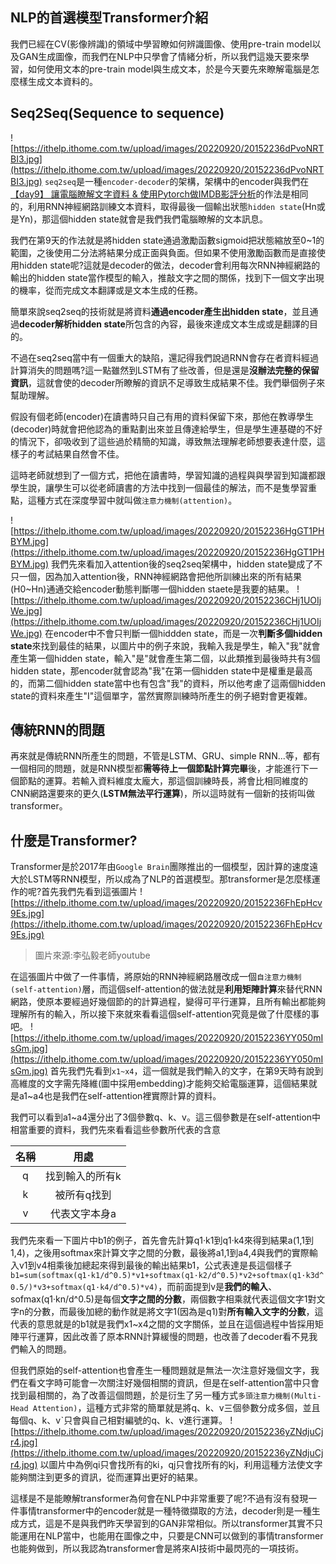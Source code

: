 ## NLP的首選模型Transformer介紹

我們已經在CV(影像辨識)的領域中學習瞭如何辨識圖像、使用pre-train model以及GAN生成圖像，而我們在NLP中只學會了情緒分析，所以我們這幾天要來學習，如何使用文本的pre-train model與生成文本，於是今天要先來瞭解電腦是怎麼樣生成文本資料的。

## Seq2Seq(Sequence to sequence)

![https://ithelp.ithome.com.tw/upload/images/20220920/20152236dPvoNRTBI3.jpg](https://ithelp.ithome.com.tw/upload/images/20220920/20152236dPvoNRTBI3.jpg)
`seq2seq`是一種`encoder-decoder`的架構，架構中的encoder與我們在[【day9】 讓電腦瞭解文字資料 & 使用Pytorch做IMDB影評分析](https://ithelp.ithome.com.tw/articles/10289649)的作法是相同的，利用RNN神經網路訓練文本資料，取得最後一個輸出狀態`hidden state`(Hn或是Yn)，那這個hidden state就會是我們我們電腦瞭解的文本訊息。

我們在第9天的作法就是將hidden state通過激勵函數sigmoid把狀態縮放至0~1的範圍，之後使用二分法將結果分成正面與負面。但如果不使用激勵函數而是直接使用hidden state呢?這就是decoder的做法，decoder會利用每次RNN神經網路的輸出的hidden state當作模型的輸入，推敲文字之間的關係，找到下一個文字出現的機率，從而完成文本翻譯或是文本生成的任務。

簡單來說seq2seq的技術就是將資料**通過encoder產生出hidden state**，並且通過**decoder解析hidden state**所包含的內容，最後來達成文本生成或是翻譯的目的。

不過在seq2seq當中有一個重大的缺陷，還記得我們說過RNN會存在者資料經過計算消失的問題嗎?這一點雖然到LSTM有了些改善，但是還是**沒辦法完整的保留資訊**，這就會使的decoder所瞭解的資訊不足導致生成結果不佳。我們舉個例子來幫助理解。

假設有個老師(encoder)在讀書時只自己有用的資料保留下來，那他在教導學生(decoder)時就會把他認為的重點劃出來並且傳達給學生，但是學生連基礎的不好的情況下，卻吸收到了這些過於精簡的知識，導致無法理解老師想要表達什麼，這樣子的考試結果自然會不佳。

這時老師就想到了一個方式，把他在讀書時，學習知識的過程與與學習到知識都跟學生說，讓學生可以從老師讀書的方法中找到一個最佳的解法，而不是隻學習重點，這種方式在深度學習中就叫做`注意力機制(attention)`。

![https://ithelp.ithome.com.tw/upload/images/20220920/20152236HgGT1PHBYM.jpg](https://ithelp.ithome.com.tw/upload/images/20220920/20152236HgGT1PHBYM.jpg)
我們先來看加入attention後的seq2seq架構中，hidden state變成了不只一個，因為加入attention後，RNN神經網路會把他所訓練出來的所有結果(H0~Hn)通通交給encoder動態判斷哪一個hidden staete是我要的結果。
![https://ithelp.ithome.com.tw/upload/images/20220920/20152236CHj1UOIjWe.jpg](https://ithelp.ithome.com.tw/upload/images/20220920/20152236CHj1UOIjWe.jpg)
在encoder中不會只判斷一個hiddden state，而是一次**判斷多個hidden state**來找到最佳的結果，以圖片中的例子來說，我輸入我是學生，輸入"我"就會產生第一個hidden state，輸入"是"就會產生第二個，以此類推到最後時共有3個hidden state，那encoder就會認為"我"在第一個hidden state中是權重是最高的，而第二個hidden state當中也有包含"我"的資料，所以他考慮了這兩個hidden state的資料來產生"I"這個單字，當然實際訓練時所產生的例子絕對會更複雜。

## 傳統RNN的問題

再來就是傳統RNN所產生的問題，不管是LSTM、GRU、simple RNN...等，都有一個相同的問題，就是RNN模型都**需等待上一個節點計算完畢**後，才能進行下一個節點的運算。若輸入資料維度太龐大，那這個訓練時長，將會比相同維度的CNN網路還要來的更久(**LSTM無法平行運算**)，所以這時就有一個新的技術叫做transformer。

## 什麼是Transformer?

Transformer是於2017年由`Google Brain`團隊推出的一個模型，因計算的速度遠大於LSTM等RNN模型，所以成為了NLP的首選模型。那transformer是怎麼樣運作的呢?首先我們先看到這張圖片
![https://ithelp.ithome.com.tw/upload/images/20220920/20152236FhEpHcv9Es.jpg](https://ithelp.ithome.com.tw/upload/images/20220920/20152236FhEpHcv9Es.jpg)

> 圖片來源:李弘毅老師youtube

在這張圖片中做了一件事情，將原始的RNN神經網路層改成一個`自注意力機制(self-attention)`層，而這個self-attention的做法就是**利用矩陣計算**來替代RNN網路，使原本要經過好幾個節的的計算過程，變得可平行運算，且所有輸出都能夠理解所有的輸入，所以接下來就來看看這個self-attention究竟是做了什麼樣的事吧。
![https://ithelp.ithome.com.tw/upload/images/20220920/20152236YY050mIsGm.jpg](https://ithelp.ithome.com.tw/upload/images/20220920/20152236YY050mIsGm.jpg)
首先我們先看到`x1~x4`，這一個就是我們輸入的文字，在第9天時有說到高維度的文字需先降維(圖中採用embedding)才能夠交給電腦運算，這個結果就是a1~a4也是我們在self-attention裡實際計算的資料。

我們可以看到a1~a4還分出了3個參數q、k、v。這三個參數是在self-attention中相當重要的資料，我們先來看看這些參數所代表的含意

| 名稱 |      用處       |
| :--: | :-------------: |
|  q   | 找到輸入的所有k |
|  k   |   被所有q找到   |
|  v   |  代表文字本身a  |

我們先來看一下圖片中b1的例子，首先會先計算q1·k1到q1·k4來得到結果a(1,1到1,4)，之後用softmax來計算文字之間的分數，最後將a1,1到a4,4與我們的實際輸入v1到v4相乘後加總起來得到最後的輸出結果b1，公式表達是長這個樣子`b1=sum(softmax(q1·k1/d^0.5)*v1+softmax(q1·k2/d^0.5)*v2+softmax(q1·k3d^0.5/)*v3+softmax(q1·k4/d^0.5)*v4)`，而前面提到v是**我們的輸入**、sofmax(q1·kn/d^0.5)是每個**文字之間的分數**，兩個數字相乘就代表這個文字1對文字n的分數，而最後加總的動作就是將文字1(因為是q1)對**所有輸入文字的分數**，這代表的意思就是的b1就是我們x1~x4之間的文字關係，並且在這個過程中皆採用矩陣平行運算，因此改善了原本RNN計算緩慢的問題，也改善了decoder看不見我們輸入的問題。

但我們原始的self-attention也會產生一種問題就是無法一次注意好幾個文字，我們在看文字時可能會一次關注好幾個相關的資訊，但是在self-attention當中只會找到最相關的，為了改善這個問題，於是衍生了另一種方式`多頭注意力機制(Multi-Head Attention)`，這種方式非常的簡單就是將q、k、v三個參數分成多個，並且每個q、k、vˋ只會與自己相對編號的q、k、v進行運算。
![https://ithelp.ithome.com.tw/upload/images/20220920/20152236yZNdjuCjr4.jpg](https://ithelp.ithome.com.tw/upload/images/20220920/20152236yZNdjuCjr4.jpg)
以圖片中為例qi只會找所有的ki，qj只會找所有的kj，利用這種方法使文字能夠關注到更多的資訊，從而運算出更好的結果。

這樣是不是能瞭解transformer為何會在NLP中非常重要了呢?不過有沒有發現一件事情transformer中的encoder就是一種特徵擷取的方法，decoder則是一種生成方式，這是不是與我們昨天學習到的GAN非常相似。所以transformer其實不只能運用在NLP當中，也能用在圖像之中，只要是CNN可以做到的事情transformer也能夠做到，所以我認為transformer會是將來AI技術中最閃亮的一項技術。
